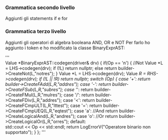 ### Grammatica secondo livello 

Aggiunti gli statements if e for


### Grammatica terzo livello

Aggiunti gli operatori di algebra booleana AND, OR e NOT
Per farlo ho aggiunto i token e ho modificato la classe BinaryExprAST:

'''    
Value *BinaryExprAST::codegen(driver& drv) {
  if(Op == 'n') {
    //Not
    Value *L = LHS->codegen(drv);
    if (!L) return nullptr;
    else return builder->CreateNot(L,"notres");
  }
  Value *L = LHS->codegen(drv);
  Value *R = RHS->codegen(drv);
  if (!L || !R) 
     return nullptr;
  switch (Op) {
  case '+':
    return builder->CreateFAdd(L,R,"addres");
  case '-':
    return builder->CreateFSub(L,R,"subres");
  case '*':
    return builder->CreateFMul(L,R,"mulres");
  case '/':
    return builder->CreateFDiv(L,R,"addres");
  case '<':
    return builder->CreateFCmpULT(L,R,"lttest");
  case '=':
    return builder->CreateFCmpUEQ(L,R,"eqtest");
  case 'a':
    //And
    return builder->CreateLogicalAnd(L,R,"andres");
  case 'o':
    //Or
    return builder->CreateLogicalOr(L,R,"orres");
  default:  
    std::cout << Op << std::endl;
    return LogErrorV("Operatore binario non supportato");
  }
};
'''